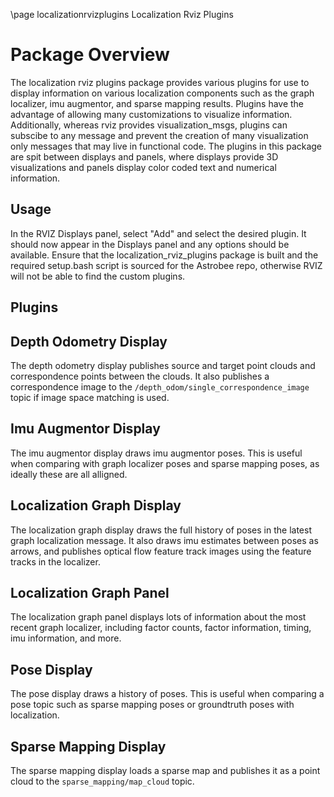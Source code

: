 \page localizationrvizplugins Localization Rviz Plugins

# Package Overview
The localization rviz plugins package provides various plugins for use to display information on various localization components such as the graph localizer, imu augmentor, and sparse mapping results.  Plugins have the advantage of allowing many customizations to visualize information.  Additionally, whereas rviz provides visualization_msgs, plugins can subscibe to any message and prevent the creation of many visualization only messages that may live in functional code. 
The plugins in this package are spit between displays and panels, where displays provide 3D visualizations and panels display color coded text and numerical information.

## Usage
In the RVIZ Displays panel, select "Add" and select the desired plugin. It should now appear in the Displays panel and any options should be available.
Ensure that the localization_rviz_plugins package is built and the required setup.bash script is sourced for the Astrobee repo, otherwise RVIZ will not be able to find the custom plugins.

## Plugins
## Depth Odometry Display 
The depth odometry display publishes source and target point clouds and correspondence points between the clouds. It also publishes a correspondence image to the `/depth_odom/single_correspondence_image` topic if image space matching is used.

## Imu Augmentor Display
The imu augmentor display draws imu augmentor poses.  This is useful when comparing with graph localizer poses and sparse mapping poses, as ideally these are all alligned.

## Localization Graph Display 
The localization graph display draws the full history of poses in the latest graph localization message.  It also draws imu estimates between poses as arrows, and publishes optical flow feature track images using the feature tracks in the localizer.

## Localization Graph Panel 
The localization graph panel displays lots of information about the most recent graph localizer, including factor counts, factor information, timing, imu information, and more.

## Pose Display
The pose display draws a history of poses. This is useful when comparing a pose topic such as sparse mapping poses or groundtruth poses with localization.

## Sparse Mapping Display
The sparse mapping display loads a sparse map and publishes it as a point cloud to the `sparse_mapping/map_cloud` topic.
